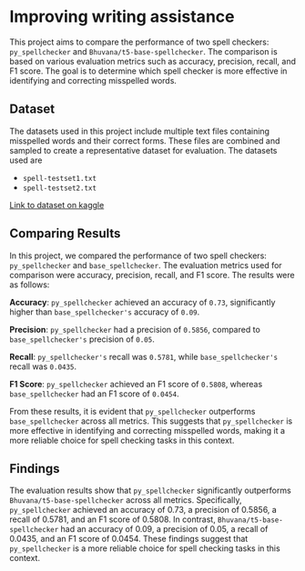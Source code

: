 
# Improving writing assistance

This project aims to compare the performance of two spell checkers: `py_spellchecker` and `Bhuvana/t5-base-spellchecker`. The comparison is based on various evaluation metrics such as accuracy, precision, recall, and F1 score. The goal is to determine which spell checker is more effective in identifying and correcting misspelled words.


## Dataset

The datasets used in this project include multiple text files containing misspelled words and their correct forms. These files are combined and sampled to create a representative dataset for evaluation. The datasets used are

- `spell-testset1.txt`
- `spell-testset2.txt`

[Link to dataset on kaggle](https://www.kaggle.com/datasets/bittlingmayer/spelling)
## Comparing Results

In this project, we compared the performance of two spell checkers: `py_spellchecker` and `base_spellchecker`. The evaluation metrics used for comparison were accuracy, precision, recall, and F1 score. The results were as follows:

**Accuracy**: `py_spellchecker` achieved an accuracy of `0.73`, significantly higher than `base_spellchecker's` accuracy of `0.09`.

**Precision**: `py_spellchecker` had a precision of `0.5856`, compared to `base_spellchecker's` precision of `0.05`.

**Recall**: `py_spellchecker's` recall was `0.5781`, while `base_spellchecker's` recall was `0.0435`.

**F1 Score**: `py_spellchecker` achieved an F1 score of `0.5808`, whereas `base_spellchecker` had an F1 score of `0.0454`.

From these results, it is evident that `py_spellchecker` outperforms `base_spellchecker` across all metrics. This suggests that `py_spellchecker` is more effective in identifying and correcting misspelled words, making it a more reliable choice for spell checking tasks in this context.
## Findings

The evaluation results show that `py_spellchecker` significantly outperforms `Bhuvana/t5-base-spellchecker` across all metrics. Specifically, `py_spellchecker` achieved an accuracy of 0.73, a precision of 0.5856, a recall of 0.5781, and an F1 score of 0.5808. In contrast, `Bhuvana/t5-base-spellchecker` had an accuracy of 0.09, a precision of 0.05, a recall of 0.0435, and an F1 score of 0.0454. These findings suggest that `py_spellchecker` is a more reliable choice for spell checking tasks in this context.